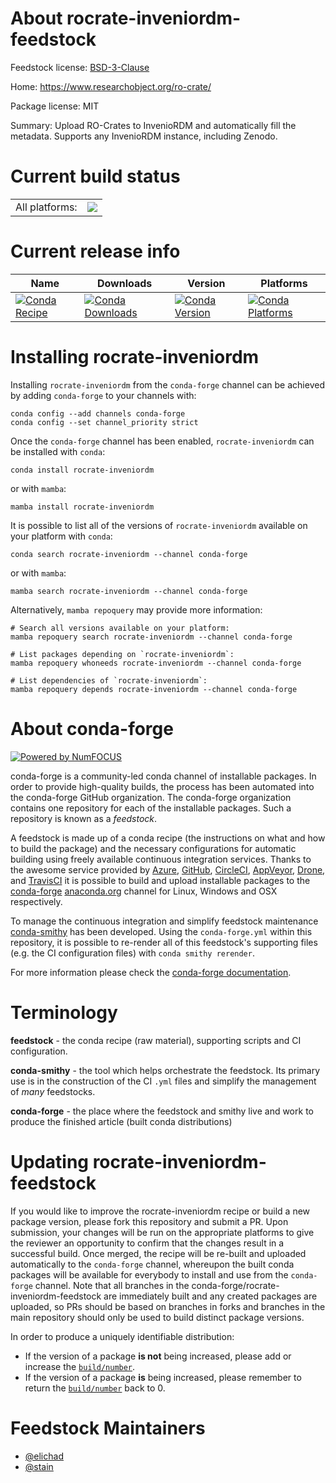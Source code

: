 About rocrate-inveniordm-feedstock
==================================

Feedstock license: [BSD-3-Clause](https://github.com/conda-forge/rocrate-inveniordm-feedstock/blob/main/LICENSE.txt)

Home: https://www.researchobject.org/ro-crate/

Package license: MIT

Summary: Upload RO-Crates to InvenioRDM and automatically fill the metadata. Supports any InvenioRDM instance, including Zenodo.

Current build status
====================


<table><tr><td>All platforms:</td>
    <td>
      <a href="https://dev.azure.com/conda-forge/feedstock-builds/_build/latest?definitionId=22790&branchName=main">
        <img src="https://dev.azure.com/conda-forge/feedstock-builds/_apis/build/status/rocrate-inveniordm-feedstock?branchName=main">
      </a>
    </td>
  </tr>
</table>

Current release info
====================

| Name | Downloads | Version | Platforms |
| --- | --- | --- | --- |
| [![Conda Recipe](https://img.shields.io/badge/recipe-rocrate--inveniordm-green.svg)](https://anaconda.org/conda-forge/rocrate-inveniordm) | [![Conda Downloads](https://img.shields.io/conda/dn/conda-forge/rocrate-inveniordm.svg)](https://anaconda.org/conda-forge/rocrate-inveniordm) | [![Conda Version](https://img.shields.io/conda/vn/conda-forge/rocrate-inveniordm.svg)](https://anaconda.org/conda-forge/rocrate-inveniordm) | [![Conda Platforms](https://img.shields.io/conda/pn/conda-forge/rocrate-inveniordm.svg)](https://anaconda.org/conda-forge/rocrate-inveniordm) |

Installing rocrate-inveniordm
=============================

Installing `rocrate-inveniordm` from the `conda-forge` channel can be achieved by adding `conda-forge` to your channels with:

```
conda config --add channels conda-forge
conda config --set channel_priority strict
```

Once the `conda-forge` channel has been enabled, `rocrate-inveniordm` can be installed with `conda`:

```
conda install rocrate-inveniordm
```

or with `mamba`:

```
mamba install rocrate-inveniordm
```

It is possible to list all of the versions of `rocrate-inveniordm` available on your platform with `conda`:

```
conda search rocrate-inveniordm --channel conda-forge
```

or with `mamba`:

```
mamba search rocrate-inveniordm --channel conda-forge
```

Alternatively, `mamba repoquery` may provide more information:

```
# Search all versions available on your platform:
mamba repoquery search rocrate-inveniordm --channel conda-forge

# List packages depending on `rocrate-inveniordm`:
mamba repoquery whoneeds rocrate-inveniordm --channel conda-forge

# List dependencies of `rocrate-inveniordm`:
mamba repoquery depends rocrate-inveniordm --channel conda-forge
```


About conda-forge
=================

[![Powered by
NumFOCUS](https://img.shields.io/badge/powered%20by-NumFOCUS-orange.svg?style=flat&colorA=E1523D&colorB=007D8A)](https://numfocus.org)

conda-forge is a community-led conda channel of installable packages.
In order to provide high-quality builds, the process has been automated into the
conda-forge GitHub organization. The conda-forge organization contains one repository
for each of the installable packages. Such a repository is known as a *feedstock*.

A feedstock is made up of a conda recipe (the instructions on what and how to build
the package) and the necessary configurations for automatic building using freely
available continuous integration services. Thanks to the awesome service provided by
[Azure](https://azure.microsoft.com/en-us/services/devops/), [GitHub](https://github.com/),
[CircleCI](https://circleci.com/), [AppVeyor](https://www.appveyor.com/),
[Drone](https://cloud.drone.io/welcome), and [TravisCI](https://travis-ci.com/)
it is possible to build and upload installable packages to the
[conda-forge](https://anaconda.org/conda-forge) [anaconda.org](https://anaconda.org/)
channel for Linux, Windows and OSX respectively.

To manage the continuous integration and simplify feedstock maintenance
[conda-smithy](https://github.com/conda-forge/conda-smithy) has been developed.
Using the ``conda-forge.yml`` within this repository, it is possible to re-render all of
this feedstock's supporting files (e.g. the CI configuration files) with ``conda smithy rerender``.

For more information please check the [conda-forge documentation](https://conda-forge.org/docs/).

Terminology
===========

**feedstock** - the conda recipe (raw material), supporting scripts and CI configuration.

**conda-smithy** - the tool which helps orchestrate the feedstock.
                   Its primary use is in the construction of the CI ``.yml`` files
                   and simplify the management of *many* feedstocks.

**conda-forge** - the place where the feedstock and smithy live and work to
                  produce the finished article (built conda distributions)


Updating rocrate-inveniordm-feedstock
=====================================

If you would like to improve the rocrate-inveniordm recipe or build a new
package version, please fork this repository and submit a PR. Upon submission,
your changes will be run on the appropriate platforms to give the reviewer an
opportunity to confirm that the changes result in a successful build. Once
merged, the recipe will be re-built and uploaded automatically to the
`conda-forge` channel, whereupon the built conda packages will be available for
everybody to install and use from the `conda-forge` channel.
Note that all branches in the conda-forge/rocrate-inveniordm-feedstock are
immediately built and any created packages are uploaded, so PRs should be based
on branches in forks and branches in the main repository should only be used to
build distinct package versions.

In order to produce a uniquely identifiable distribution:
 * If the version of a package **is not** being increased, please add or increase
   the [``build/number``](https://docs.conda.io/projects/conda-build/en/latest/resources/define-metadata.html#build-number-and-string).
 * If the version of a package **is** being increased, please remember to return
   the [``build/number``](https://docs.conda.io/projects/conda-build/en/latest/resources/define-metadata.html#build-number-and-string)
   back to 0.

Feedstock Maintainers
=====================

* [@elichad](https://github.com/elichad/)
* [@stain](https://github.com/stain/)

